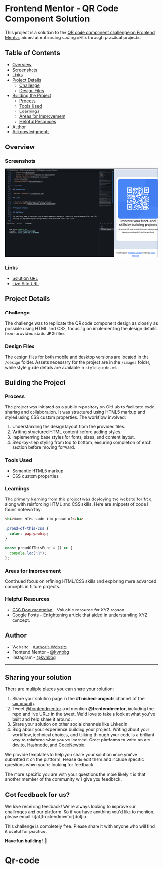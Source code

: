 # Frontend Mentor - QR Code Component Solution

This project is a solution to the [QR code component challenge on Frontend Mentor](https://www.frontendmentor.io/challenges/qr-code-component-iux_sIO_H), aimed at enhancing coding skills through practical projects.

## Table of Contents

- [Overview](#overview)
- [Screenshots](#screenshots)
- [Links](#links)
- [Project Details](#project-details)
  - [Challenge](#challenge)
  - [Design Files](#design-files)
- [Building the Project](#building-the-project)
  - [Process](#process)
  - [Tools Used](#tools-used)
  - [Learnings](#learnings)
  - [Areas for Improvement](#areas-for-improvement)
  - [Helpful Resources](#helpful-resources)
- [Author](#author)
- [Acknowledgments](#acknowledgments)

## Overview

### Screenshots

![QR Code Component](./screenshot.jpg)

### Links

- [Solution URL](https://your-solution-url.com)
- [Live Site URL](https://kvnbbg.github.io/Qr-code/)

## Project Details

### Challenge

The challenge was to replicate the QR code component design as closely as possible using HTML and CSS, focusing on implementing the design details from provided static JPG files.

### Design Files

The design files for both mobile and desktop versions are located in the `/design` folder. Assets necessary for the project are in the `/images` folder, while style guide details are available in `style-guide.md`.

## Building the Project

### Process

The project was initiated as a public repository on GitHub to facilitate code sharing and collaboration. It was structured using HTML5 markup and styled using CSS custom properties. The workflow involved:

1. Understanding the design layout from the provided files.
2. Writing structured HTML content before adding styles.
3. Implementing base styles for fonts, sizes, and content layout.
4. Step-by-step styling from top to bottom, ensuring completion of each section before moving forward.

### Tools Used

- Semantic HTML5 markup
- CSS custom properties

### Learnings

The primary learning from this project was deploying the website for free, along with reinforcing HTML and CSS skills. Here are snippets of code I found noteworthy:

```html
<h1>Some HTML code I'm proud of</h1>
```

```css
.proud-of-this-css {
  color: papayawhip;
}
```

```js
const proudOfThisFunc = () => {
  console.log("🎉");
};
```

### Areas for Improvement

Continued focus on refining HTML/CSS skills and exploring more advanced concepts in future projects.

### Helpful Resources

- [CSS Documentation](https://developer.mozilla.org/en-US/docs/Web/CSS) - Valuable resource for XYZ reason.
- [Google Fonts](https://fonts.google.com/specimen/Outfit) - Enlightening article that aided in understanding XYZ concept.

## Author

- Website - [Author's Website](https://kvnbbg.fr)
- Frontend Mentor - [@kvnbbg](https://www.frontendmentor.io/profile/kvnbbg)
- Instagram - [@kvnbbg](https://www.instagram.com/kvnbbgnew)

---

## Sharing your solution

There are multiple places you can share your solution:

1. Share your solution page in the **#finished-projects** channel of the [community](https://www.frontendmentor.io/community).
2. Tweet [@frontendmentor](https://twitter.com/frontendmentor) and mention **@frontendmentor**, including the repo and live URLs in the tweet. We'd love to take a look at what you've built and help share it around.
3. Share your solution on other social channels like LinkedIn.
4. Blog about your experience building your project. Writing about your workflow, technical choices, and talking through your code is a brilliant way to reinforce what you've learned. Great platforms to write on are [dev.to](https://dev.to/), [Hashnode](https://hashnode.com/), and [CodeNewbie](https://community.codenewbie.org/).

We provide templates to help you share your solution once you've submitted it on the platform. Please do edit them and include specific questions when you're looking for feedback.

The more specific you are with your questions the more likely it is that another member of the community will give you feedback.

## Got feedback for us?

We love receiving feedback! We're always looking to improve our challenges and our platform. So if you have anything you'd like to mention, please email hi[at]frontendmentor[dot]io.

This challenge is completely free. Please share it with anyone who will find it useful for practice.

**Have fun building!** 🚀
# Qr-code
